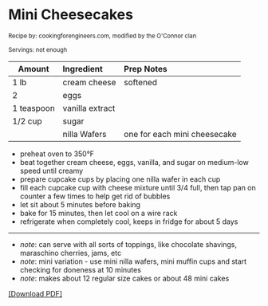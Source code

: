 # Mini Cheesecakes

<small>Recipe by: cookingforengineers.com, modified by the O'Connor clan</small>

<small>Servings: not enough</small>

| Amount     | Ingredient      | Prep Notes                   |
| ---------- | :-------------- | :--------------------------- |
| 1 lb       | cream cheese    | softened                     |
| 2          | eggs            |                              |
| 1 teaspoon | vanilla extract |                              |
| 1/2 cup    | sugar           |                              |
|            | nilla Wafers    | one for each mini cheesecake |

- preheat oven to 350°F
- beat together cream cheese, eggs, vanilla, and sugar on medium-low speed until creamy
- prepare cupcake cups by placing one nilla wafer in each cup
- fill each cupcake cup with cheese mixture until 3/4 full, then tap pan on counter a few times to help get rid of bubbles
- let sit about 5 minutes before baking
- bake for 15 minutes, then let cool on a wire rack
- refrigerate when completely cool, keeps in fridge for about 5 days

---

- _note_: can serve with all sorts of toppings, like chocolate shavings, maraschino cherries, jams, etc
- _note_: mini variation - use mini nilla wafers, mini muffin cups and start checking for doneness at 10 minutes
- _note_: makes about 12 regular size cakes or about 48 mini cakes

<!-- Tags:
- cake
- cheesecake
- side
- easy
- vegetarian
- oven
-->


[\[Download PDF\]](/pdf/desserts/miniCheesecakes.pdf)
